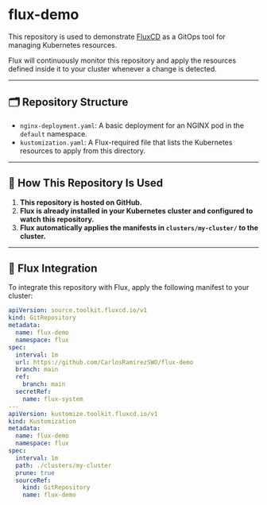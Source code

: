 # flux-demo

This repository is used to demonstrate [FluxCD](https://fluxcd.io/) as a GitOps tool for managing Kubernetes resources.

Flux will continuously monitor this repository and apply the resources defined inside it to your cluster whenever a change is detected.

---

## 🗂 Repository Structure


- `nginx-deployment.yaml`: A basic deployment for an NGINX pod in the `default` namespace.
- `kustomization.yaml`: A Flux-required file that lists the Kubernetes resources to apply from this directory.

---

## 🚀 How This Repository Is Used

1. **This repository is hosted on GitHub.**
2. **Flux is already installed in your Kubernetes cluster and configured to watch this repository.**
3. **Flux automatically applies the manifests in `clusters/my-cluster/` to the cluster.**

---

## 🔁 Flux Integration

To integrate this repository with Flux, apply the following manifest to your cluster:

```yaml
apiVersion: source.toolkit.fluxcd.io/v1
kind: GitRepository
metadata:
  name: flux-demo
  namespace: flux
spec:
  interval: 1m
  url: https://github.com/CarlosRamirezSWO/flux-demo
  branch: main
  ref:
    branch: main
  secretRef:
    name: flux-system
---
apiVersion: kustomize.toolkit.fluxcd.io/v1
kind: Kustomization
metadata:
  name: flux-demo
  namespace: flux
spec:
  interval: 1m
  path: ./clusters/my-cluster
  prune: true
  sourceRef:
    kind: GitRepository
    name: flux-demo
